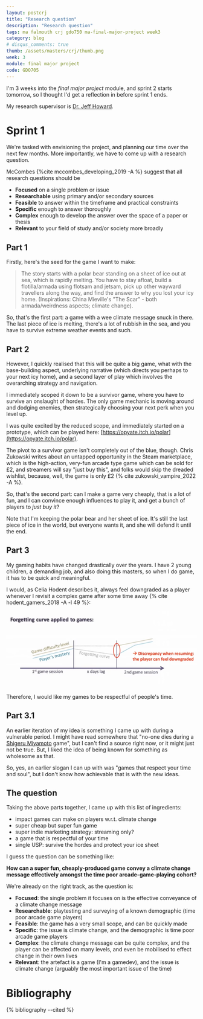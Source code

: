 ```yaml
---
layout: postcrj
title: "Research question"
description: "Research question"
tags: ma falmouth crj gdo750 ma-final-major-project week3
category: blog
# disqus_comments: true
thumb: /assets/masters/crj/thumb.png
week: 3
module: final major project
code: GDO705
---
```


I'm 3 weeks into the _final major project_ module, and sprint 2 starts tomorrow, so I thought I'd get a reflection in before sprint 1 ends.

My research supervisor is [Dr. Jeff Howard](https://www.falmouth.ac.uk/staff/dr-jeff-howard).

# Sprint 1

We're tasked with envisioning the project, and planning our time over the next few months. More importantly, we have to come up with a research question.

McCombes {%cite mccombes_developing_2019 -A %} suggest that all research questions should be

- **Focused** on a single problem or issue
- **Researchable** using primary and/or secondary sources
- **Feasible** to answer within the timeframe and practical constraints
- **Specific** enough to answer thoroughly
- **Complex** enough to develop the answer over the space of a paper or thesis
- **Relevant** to your field of study and/or society more broadly

## Part 1

Firstly, here's the seed for the game I want to make:

> The story starts with a polar bear standing on a sheet of ice out at sea, which is rapidly melting. You have to stay afloat, build a flotilla/armada using flotsam and jetsam, pick up other wayward travellers along the way, and find the answer to why you lost your icy home. (Inspirations: China Mieville's "The Scar" - both armada/weirdness aspects; climate change).

So, that's the first part: a game with a wee climate message snuck in there. The last piece of ice is melting, there's a lot of rubbish in the sea, and you have to survive extreme weather events and such.

## Part 2

However, I quickly realised that this will be quite a big game, what with the base-building aspect, underlying narrative (which directs you perhaps to your next icy home), and a second layer of play which involves the overarching strategy and navigation.

I immediately scoped it down to be a survivor game, where you have to survive an onslaught of hordes. The only game mechanic is moving around and dodging enemies, then strategically choosing your next perk when you level up.

I was quite excited by the reduced scope, and immediately started on a prototype, which can be played here: [https://opyate.itch.io/polar](https://opyate.itch.io/polar).

The pivot to a survivor game isn't completely out of the blue, though. Chris Zukowski writes about an untapped opportunity in the Steam marketplace, which is the high-action, very-fun arcade type game which can be sold for £2, and streamers will say "just buy this", and folks would skip the dreaded wishlist, because, well, the game is only £2 {% cite zukowski_vampire_2022 -A %}.

So, that's the second part: can I make a game very cheaply, that is a lot of fun, and I can convince enough influences to play it, and get a bunch of players to *just buy it*?

Note that I'm keeping the polar bear and her sheet of ice. It's still the last piece of ice in the world, but everyone wants it, and she will defend it until the end.

## Part 3

My gaming habits have changed drastically over the years. I have 2 young children, a demanding job, and also doing this masters, so when I do game, it has to be quick and meaningful.

I would, as Celia Hodent describes it, always feel downgraded as a player whenever I revisit a complex game after some time away {% cite hodent_gamers_2018 -A -l 49 %}:

![The player forgetting curve](/assets/posts/2022-02-13-research-question/hodent.png)

Therefore, I would like my games to be respectful of people's time.

## Part 3.1

An earlier iteration of my idea is something I came up with during a vulnerable period. I might have read somewhere that "no-one dies during a [Shigeru Miyamoto](https://en.wikipedia.org/wiki/Shigeru_Miyamoto) game", but I can't find a source right now, or it might just not be true. But, I liked the idea of being known for something as wholesome as that.

So, yes, an earlier slogan I can up with was "games that respect your time and soul", but I don't know how achievable that is with the new ideas.

## The question

Taking the above parts together, I came up with this list of ingredients:

- impact games can make on players w.r.t. climate change
- super cheap but super fun game
- super indie marketing strategy: streaming only?
- a game that is respectful of your time
- single USP: survive the hordes and protect your ice sheet

I guess the question can be something like:

**How can a super fun, cheaply-produced game convey a climate change message effectively amongst the time poor arcade-game-playing cohort?**

We're already on the right track, as the question is:

- **Focused**: the single problem it focuses on is the effective conveyance of a climate change message
- **Researchable**: playtesting and surveying of a known demographic (time poor arcade game players)
- **Feasible**: the game has a very small scope, and can be quickly made
- **Specific**: the issue is climate change, and the demographic is time poor arcade game players
- **Complex**: the climate change message can be quite complex, and the player can be affected on many levels, and even be mobilised to effect change in their own lives
- **Relevant**: the artefact is a game (I'm a gamedev), and the issue is climate change (arguably the most important issue of the time)

# Bibliography

{% bibliography --cited %}

